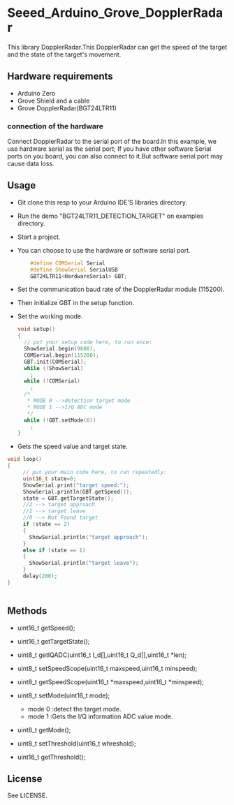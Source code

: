 # Seeed_Arduino_Grove_DopplerRadar

This library  DopplerRadar.This DopplerRadar can get the speed of the target and the state of the target's movement.

## Hardware requirements

- Arduino Zero
- Grove Shield and a cable
- Grove DopplerRadar(BGT24LTR11)

### connection of the hardware


Connect DopplerRadar to the serial port of the board.In this example, we use hardware serial as the serial port; If you have other software Serial ports on you board, you can also connect to it.But software serial port may cause data loss.

## Usage

- Git clone this resp to your Arduino IDE'S libraries directory.

- Run the demo "BGT24LTR11_DETECTION_TARGET" on examples directory.

- Start a project.  

- You can choose to use the hardware or software serial port.
  ```c++
      #define COMSerial Serial
      #define ShowSerial SerialUSB
      GBT24LTR11<HardwareSerial> GBT;
  ```

- Set the communication baud rate of the DopplerRadar module (115200).

- Then initialize GBT in the setup function.

- Set the working mode.
  ```c++
  void setup()
  {
    // put your setup code here, to run once:
    ShowSerial.begin(9600);
    COMSerial.begin(115200);
    GBT.init(COMSerial);
    while (!ShowSerial)
      ;
    while (!COMSerial)
      ;
    /*
     * MODE 0 -->detection target mode
     * MODE 1 -->I/Q ADC mode
     */
    while (!GBT.setMode(0))
      ;
  }
  
  ```
- Gets the speed value and target state.
```c++
void loop()
{
	 // put your main code here, to run repeatedly:
	 uint16_t state=0;
	 ShowSerial.print("target speed:");
	 ShowSerial.println(GBT.getSpeed());
	 state = GBT.getTargetState();
	 //2 --> target approach
	 //1 --> target leave
	 //0 --> Not Found target
	 if (state == 2)
	 {
	   ShowSerial.println("target approach");
	 }
	 else if (state == 1)
	 {
	   ShowSerial.println("target leave");
	 }
	 delay(200);
}
	
 ```

## Methods

- uint16_t getSpeed();

- uint16_t getTargetState();

- uint8_t getIQADC(uint16_t I_d[],uint16_t Q_d[],uint16_t *len);

- uint8_t setSpeedScope(uint16_t maxspeed,uint16_t minspeed);

- uint8_t getSpeedScope(uint16_t *maxspeed,uint16_t *minspeed);

- uint8_t setMode(uint16_t mode);
	- mode 0 :detect the target mode.
	- mode 1 :Gets the I/Q information ADC value mode.

	
- uint8_t getMode();

- uint8_t setThreshold(uint16_t whreshold);

- uint16_t getThreshold();

## License

See LICENSE.


